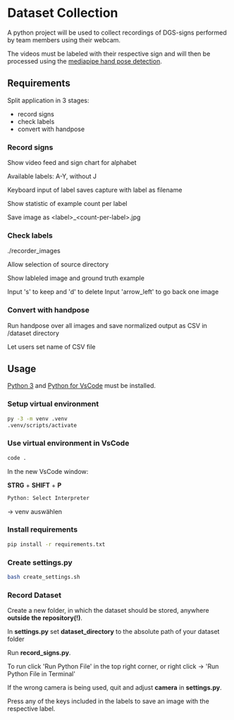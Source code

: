 # Dataset Collection

A python project will be used to collect recordings of DGS-signs performed by team members using their webcam.

The videos must be labeled with their respective sign and will then be processed using the [mediapipe hand pose detection](https://google.github.io/mediapipe/solutions/hands.html).

## Requirements

Split application in 3 stages:

- record signs
- check labels
- convert with handpose

### Record signs

Show video feed and sign chart for alphabet

Available labels: A-Y, without J

Keyboard input of label saves capture with label as filename

Show statistic of example count per label

Save image as \<label>_\<count-per-label>.jpg

### Check labels

./recorder_images

Allow selection of source directory

Show lableled image and ground truth example

Input 's' to keep and 'd' to delete
Input 'arrow_left' to go back one image

### Convert with handpose

Run handpose over all images and save normalized output as CSV in /dataset directory

Let users set name of CSV file

## Usage

[Python 3](https://www.python.org/downloads/) and [Python for VsCode](https://marketplace.visualstudio.com/items?itemName=ms-python.python) must be installed.

### Setup virtual environment

```bash
py -3 -m venv .venv
.venv/scripts/activate
```

### Use virtual environment in VsCode

```bash
code .
```

In the new VsCode window:

**STRG** + **SHIFT** + **P**

```bash
Python: Select Interpreter
```

-> venv auswählen

### Install requirements

```bash
pip install -r requirements.txt
```

### Create settings.py

```bash
bash create_settings.sh
```

### Record Dataset

Create a new folder, in which the dataset should be stored, anywhere **outside the repository(!)**.

In **settings.py** set **dataset_directory** to the absolute path of your dataset folder

Run **record_signs.py**.

To run click 'Run Python File' in the top right corner, or right click -> 'Run Python File in Terminal'

If the wrong camera is being used, quit and adjust **camera** in **settings.py**.

Press any of the keys included in the labels to save an image with the respective label.
